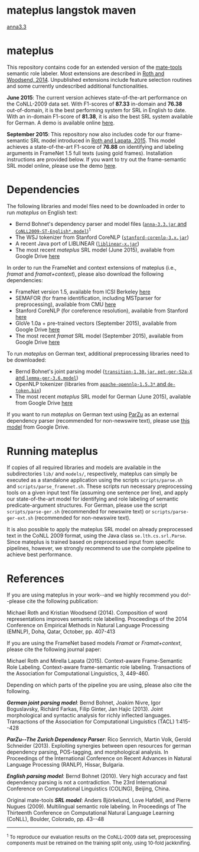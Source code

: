 # mateplus langstok maven

[anna3.3](https://storage.googleapis.com/google-code-archive-downloads/v2/code.google.com/mate-tools/anna-3.3.jar)

# mateplus

This repository contains code for an extended version of the [mate-tools][1] semantic role labeler. Most extensions are described in [Roth and Woodsend, 2014][2]. Unpublished extensions include feature selection routines and some currently undescribed additional functionalities.

**June 2015**: The current version achieves state-of-the-art performance on the CoNLL-2009 data set. With F1-scores of **87.33** in-domain and **76.38** out-of-domain, it is the best performing system for SRL in English to date. With an in-domain F1-score of **81.38**, it is also the best SRL system available for German. A demo is available online [here](http://homepages.inf.ed.ac.uk/mroth/demo.html).

**September 2015**: This repository now also includes code for our frame-semantic SRL model introduced in [Roth and Lapata, 2015][3]. This model achieves a state-of-the-art F1-score of **76.88** on identifying and labeling arguments in FrameNet 1.5 full texts (using gold frames). Installation instructions are provided below. If you want to try out the frame-semantic SRL model online, please use the demo [here](http://homepages.inf.ed.ac.uk/mroth/demo.html).   

# Dependencies

The following libraries and model files need to be downloaded in order to run _mateplus_ on English text:

 * Bernd Bohnet's dependency parser and model files ([`anna-3.3.jar` and `CoNLL2009-ST-English*.model`](http://code.google.com/p/mate-tools/downloads/))<sup>1</sup>
 * The WSJ tokenizer from Stanford CoreNLP ([`stanford-corenlp-3.x.jar`](http://nlp.stanford.edu/software/corenlp.shtml)) 
 * A recent Java port of LIBLINEAR ([`liblinear-x.jar`](http://liblinear.bwaldvogel.de/))
 * The most recent _mateplus_ SRL model (June 2015), available from Google Drive [here][4] 

In order to run the FrameNet and context extensions of mateplus (i.e., _framat_ and _framat+context_), please also download the following dependencies:

 * FrameNet version 1.5, available from ICSI Berkeley [here][5]
 * SEMAFOR (for frame identification, including MSTparser for preprocessing), available from CMU [here][6]
 * Stanford CoreNLP (for coreference resolution), available from Stanford [here][7]
 * GloVe 1.0a + pre-trained vectors (September 2015), available from Google Drive [here][8]  
 * The most recent _framat_ SRL model (September 2015), available from Google Drive [here][9] 

To run _mateplus_ on German text, additional preprocessing libraries need to be downloaded:

 * Bernd Bohnet's joint parsing model ([`transition-1.30.jar`, `pet-ger-S2a-X` and `lemma-ger-3.6.model`](https://code.google.com/p/mate-tools/wiki/ParserAndModels))
 * OpenNLP tokenizer (libraries from [`apache-opennlp-1.5.3*` and `de-token.bin`](http://www.mirrorservice.org/sites/ftp.apache.org//opennlp/))
 * The most recent _mateplus_ SRL model for German (June 2015), available from Google Drive [here][10]  

If you want to run _mateplus_ on German text using [ParZu](https://github.com/rsennrich/parzu) as an external dependency parser (recommended for non-newswire text), please use [this model][11] from Google Drive.

# Running mateplus  

If copies of all required libraries and models are available in the subdirectories `lib/` and `models/`, respectively, mateplus can simply be executed as a standalone application using the scripts `scripts/parse.sh` and `scripts/parse_framenet.sh`. These scripts run necessary preprocessing tools on a given input text file (assuming one sentence per line), and apply our state-of-the-art model for identifying and role labeling of semantic predicate-argument structures. For German, please use the script `scripts/parse-ger.sh` (recommended for newswire text) or `scripts/parse-ger-ext.sh` (recommended for non-newswire text).

It is also possible to apply the mateplus SRL model on already preprocessed text in the CoNLL 2009 format, using the Java class `se.lth.cs.srl.Parse`. Since mateplus is trained based on preprocessed input from specific pipelines, however, we strongly recommend to use the complete pipeline to achieve best performance. 

# References

[1]: http://code.google.com/p/mate-tools/
[2]: http://www.aclweb.org/anthology/D14-1045.pdf
[3]: https://tacl2013.cs.columbia.edu/ojs/index.php/tacl/article/view/652/147
[4]: http://docs.google.com/uc?id=0B5aLxfs6OvZBUHRFOEcyLTMzWFE&export=download
[5]: https://framenet.icsi.berkeley.edu/fndrupal/framenet_request_data
[6]: http://www.cs.cmu.edu/~ark/SEMAFOR/
[7]: http://nlp.stanford.edu/software/corenlp.shtml
[8]: http://drive.google.com/uc?id=0B5aLxfs6OvZBTFlSa1BUbHh2OWM&export=download
[9]: http://drive.google.com/uc?id=0B5aLxfs6OvZBemZMVnNHT2E1SDg&export=download
[10]: http://drive.google.com/uc?id=0B5aLxfs6OvZBalRtMWIwMkMzWFE&export=download
[11]: http://drive.google.com/uc?id=0B5aLxfs6OvZBTEwyLXpwdTYxVFU&export=download

If you are using mateplus in your work--and we highly recommend you do!--please cite the following publication:

Michael Roth and Kristian Woodsend (2014). Composition of word representations improves semantic role labelling. Proceedings of the 2014 Conference on Empirical Methods in Natural Language Processing (EMNLP), Doha, Qatar, October, pp. 407-413

If you are using the FrameNet based models _Framat_ or _Framat+context_, please cite the following journal paper:

Michael Roth and Mirella Lapata (2015). Context-aware Frame-Semantic Role Labeling. Context-aware frame-semantic role labeling. Transactions of the Association for Computational Linguistics, 3, 449-460.

Depending on which parts of the pipeline you are using, please also cite the following.

***German joint parsing model***: Bernd Bohnet, Joakim Nivre, Igor Boguslavsky, Richárd Farkas, Filip Ginter, Jan Hajic (2013). Joint morphological and syntactic analysis for richly inflected languages. Transactions of the Association for Computational Linguistics (TACL) 1:415--428

***ParZu--The Zurich Dependency Parser***: Rico Sennrich, Martin Volk, Gerold Schneider (2013). Exploiting synergies between open resources for german dependency parsing, POS-tagging, and morphological analysis. In Proceedings of the International Conference on Recent Advances in Natural Language Processing (RANLP), Hissar, Bulgaria. 

***English parsing model***: Bernd Bohnet (2010). Very high accuracy and fast dependency parsing is not a contradiction. The 23rd International Conference on Computational Linguistics (COLING), Beijing, China. 

Original mate-tools ***SRL model***: Anders Björkelund, Love Hafdell, and Pierre Nugues (2009). Multilingual semantic role labeling. In Proceedings of The Thirteenth Conference on Computational Natural Language Learning (CoNLL), Boulder, Colorado, pp. 43--48 



<hr/>
<font size="-1"><sup>1</sup> To reproduce our evaluation results on the CoNLL-2009 data set, preprocessing components must be retrained on the training split only, using 10-fold jackknifing.</font> 
